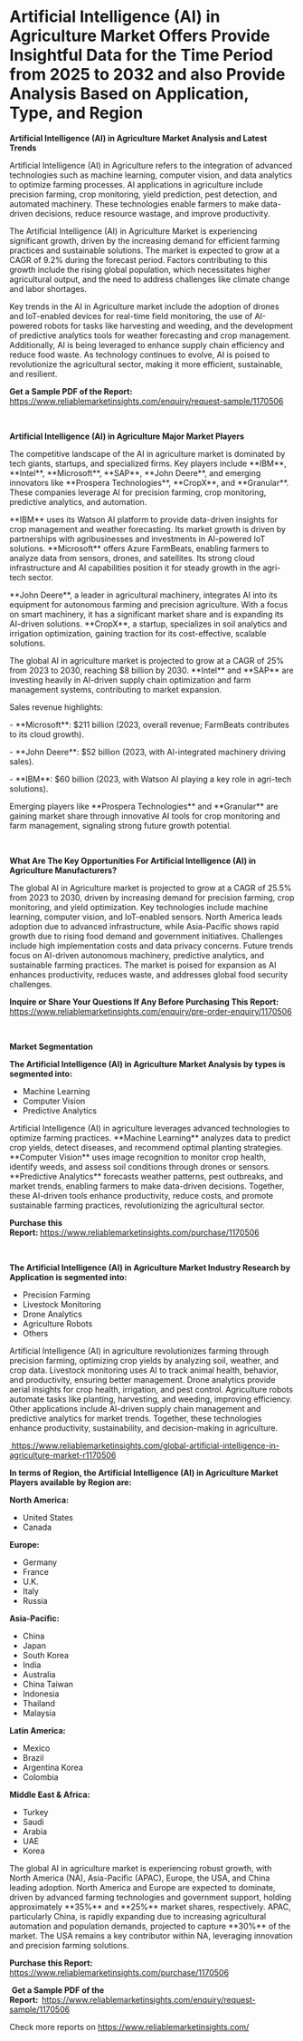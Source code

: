 <p><h1>Artificial Intelligence (AI) in Agriculture Market Offers Provide Insightful Data for the Time Period from 2025 to 2032 and also Provide Analysis Based on Application, Type, and Region</h1></p><p><strong>Artificial Intelligence (AI) in Agriculture Market Analysis and Latest Trends</strong></p>
<p><p>Artificial Intelligence (AI) in Agriculture refers to the integration of advanced technologies such as machine learning, computer vision, and data analytics to optimize farming processes. AI applications in agriculture include precision farming, crop monitoring, yield prediction, pest detection, and automated machinery. These technologies enable farmers to make data-driven decisions, reduce resource wastage, and improve productivity.</p><p>The Artificial Intelligence (AI) in Agriculture Market is experiencing significant growth, driven by the increasing demand for efficient farming practices and sustainable solutions. The market is expected to grow at a CAGR of 9.2% during the forecast period. Factors contributing to this growth include the rising global population, which necessitates higher agricultural output, and the need to address challenges like climate change and labor shortages.</p><p>Key trends in the AI in Agriculture market include the adoption of drones and IoT-enabled devices for real-time field monitoring, the use of AI-powered robots for tasks like harvesting and weeding, and the development of predictive analytics tools for weather forecasting and crop management. Additionally, AI is being leveraged to enhance supply chain efficiency and reduce food waste. As technology continues to evolve, AI is poised to revolutionize the agricultural sector, making it more efficient, sustainable, and resilient.</p></p>
<p><strong>Get a Sample PDF of the Report:&nbsp;</strong> <a href="https://www.reliablemarketinsights.com/enquiry/request-sample/1170506?utm_campaign=1894&utm_medium=2&utm_source=Github&utm_content=ia&utm_term=20012025&utm_id=artificial-intelligence-ai-in-agriculture">https://www.reliablemarketinsights.com/enquiry/request-sample/1170506</a></p>
<p>&nbsp;</p>
<p><strong>Artificial Intelligence (AI) in Agriculture Major Market Players</strong></p>
<p><p>The competitive landscape of the AI in agriculture market is dominated by tech giants, startups, and specialized firms. Key players include **IBM**, **Intel**, **Microsoft**, **SAP**, **John Deere**, and emerging innovators like **Prospera Technologies**, **CropX**, and **Granular**. These companies leverage AI for precision farming, crop monitoring, predictive analytics, and automation.</p><p>**IBM** uses its Watson AI platform to provide data-driven insights for crop management and weather forecasting. Its market growth is driven by partnerships with agribusinesses and investments in AI-powered IoT solutions. **Microsoft** offers Azure FarmBeats, enabling farmers to analyze data from sensors, drones, and satellites. Its strong cloud infrastructure and AI capabilities position it for steady growth in the agri-tech sector.</p><p>**John Deere**, a leader in agricultural machinery, integrates AI into its equipment for autonomous farming and precision agriculture. With a focus on smart machinery, it has a significant market share and is expanding its AI-driven solutions. **CropX**, a startup, specializes in soil analytics and irrigation optimization, gaining traction for its cost-effective, scalable solutions.</p><p>The global AI in agriculture market is projected to grow at a CAGR of 25% from 2023 to 2030, reaching $8 billion by 2030. **Intel** and **SAP** are investing heavily in AI-driven supply chain optimization and farm management systems, contributing to market expansion.</p><p>Sales revenue highlights:  </p><p>- **Microsoft**: $211 billion (2023, overall revenue; FarmBeats contributes to its cloud growth).  </p><p>- **John Deere**: $52 billion (2023, with AI-integrated machinery driving sales).  </p><p>- **IBM**: $60 billion (2023, with Watson AI playing a key role in agri-tech solutions).  </p><p>Emerging players like **Prospera Technologies** and **Granular** are gaining market share through innovative AI tools for crop monitoring and farm management, signaling strong future growth potential.</p></p>
<p>&nbsp;</p>
<p><strong>What Are The Key Opportunities For Artificial Intelligence (AI) in Agriculture Manufacturers?</strong></p>
<p><p>The global AI in Agriculture market is projected to grow at a CAGR of 25.5% from 2023 to 2030, driven by increasing demand for precision farming, crop monitoring, and yield optimization. Key technologies include machine learning, computer vision, and IoT-enabled sensors. North America leads adoption due to advanced infrastructure, while Asia-Pacific shows rapid growth due to rising food demand and government initiatives. Challenges include high implementation costs and data privacy concerns. Future trends focus on AI-driven autonomous machinery, predictive analytics, and sustainable farming practices. The market is poised for expansion as AI enhances productivity, reduces waste, and addresses global food security challenges.</p></p>
<p><strong>Inquire or Share Your Questions If Any Before Purchasing This Report:</strong> <a href="https://www.reliablemarketinsights.com/enquiry/pre-order-enquiry/1170506?utm_campaign=1894&utm_medium=2&utm_source=Github&utm_content=ia&utm_term=20012025&utm_id=artificial-intelligence-ai-in-agriculture">https://www.reliablemarketinsights.com/enquiry/pre-order-enquiry/1170506</a></p>
<p>&nbsp;</p>
<p><strong>Market Segmentation</strong></p>
<p><strong>The Artificial Intelligence (AI) in Agriculture Market Analysis by types is segmented into:</strong></p>
<p><ul><li>Machine Learning</li><li>Computer Vision</li><li>Predictive Analytics</li></ul></p>
<p><p>Artificial Intelligence (AI) in agriculture leverages advanced technologies to optimize farming practices. **Machine Learning** analyzes data to predict crop yields, detect diseases, and recommend optimal planting strategies. **Computer Vision** uses image recognition to monitor crop health, identify weeds, and assess soil conditions through drones or sensors. **Predictive Analytics** forecasts weather patterns, pest outbreaks, and market trends, enabling farmers to make data-driven decisions. Together, these AI-driven tools enhance productivity, reduce costs, and promote sustainable farming practices, revolutionizing the agricultural sector.</p></p>
<p><strong>Purchase this Report:&nbsp;</strong><a href="https://www.reliablemarketinsights.com/purchase/1170506?utm_campaign=1894&utm_medium=2&utm_source=Github&utm_content=ia&utm_term=20012025&utm_id=artificial-intelligence-ai-in-agriculture">https://www.reliablemarketinsights.com/purchase/1170506</a></p>
<p>&nbsp;</p>
<p><strong>The Artificial Intelligence (AI) in Agriculture Market Industry Research by Application is segmented into:</strong></p>
<p><ul><li>Precision Farming</li><li>Livestock Monitoring</li><li>Drone Analytics</li><li>Agriculture Robots</li><li>Others</li></ul></p>
<p><p>Artificial Intelligence (AI) in agriculture revolutionizes farming through precision farming, optimizing crop yields by analyzing soil, weather, and crop data. Livestock monitoring uses AI to track animal health, behavior, and productivity, ensuring better management. Drone analytics provide aerial insights for crop health, irrigation, and pest control. Agriculture robots automate tasks like planting, harvesting, and weeding, improving efficiency. Other applications include AI-driven supply chain management and predictive analytics for market trends. Together, these technologies enhance productivity, sustainability, and decision-making in agriculture.</p></p>
<p><a href="https://www.reliablemarketinsights.com/global-artificial-intelligence-in-agriculture-market-r1170506?utm_campaign=1894&utm_medium=2&utm_source=Github&utm_content=ia&utm_term=20012025&utm_id=artificial-intelligence-ai-in-agriculture">&nbsp;https://www.reliablemarketinsights.com/global-artificial-intelligence-in-agriculture-market-r1170506</a></p>
<p><strong>In terms of Region, the Artificial Intelligence (AI) in Agriculture Market Players available by Region are:</strong></p>
<p>
    <p> <strong> North America: </strong>
        <ul>
            <li>United States</li>
            <li>Canada</li>
        </ul>
        </p> 
    <p> <strong> Europe: </strong>
        <ul>
            <li>Germany</li>
            <li>France</li>
            <li>U.K.</li>
            <li>Italy</li>
            <li>Russia</li>
        </ul>
        </p> 
    <p> <strong> Asia-Pacific: </strong>
        <ul>
            <li>China</li>
            <li>Japan</li>
            <li>South Korea</li>
            <li>India</li>
            <li>Australia</li>
            <li>China Taiwan</li>
            <li>Indonesia</li>
            <li>Thailand</li>
            <li>Malaysia</li>
        </ul>
        </p> 
    <p> <strong> Latin America: </strong>
        <ul>
            <li>Mexico</li>
            <li>Brazil</li>
            <li>Argentina Korea</li>
            <li>Colombia</li>
        </ul>
        </p> 
    <p> <strong> Middle East & Africa: </strong>
        <ul>
            <li>Turkey</li>
            <li>Saudi</li>
            <li>Arabia</li>
            <li>UAE</li>
            <li>Korea</li>
        </ul>
    </p>
    </p>
<p><p>The global AI in agriculture market is experiencing robust growth, with North America (NA), Asia-Pacific (APAC), Europe, the USA, and China leading adoption. North America and Europe are expected to dominate, driven by advanced farming technologies and government support, holding approximately **35%** and **25%** market shares, respectively. APAC, particularly China, is rapidly expanding due to increasing agricultural automation and population demands, projected to capture **30%** of the market. The USA remains a key contributor within NA, leveraging innovation and precision farming solutions.</p></p>
<p><strong>Purchase this Report: </strong><a href="https://www.reliablemarketinsights.com/purchase/1170506?utm_campaign=1894&utm_medium=2&utm_source=Github&utm_content=ia&utm_term=20012025&utm_id=artificial-intelligence-ai-in-agriculture">https://www.reliablemarketinsights.com/purchase/1170506</a></p>
<p>&nbsp;<strong>Get a Sample PDF of the Report:&nbsp;&nbsp;</strong><a href="https://www.reliablemarketinsights.com/enquiry/request-sample/1170506?utm_campaign=1894&utm_medium=2&utm_source=Github&utm_content=ia&utm_term=20012025&utm_id=artificial-intelligence-ai-in-agriculture">https://www.reliablemarketinsights.com/enquiry/request-sample/1170506</a></p>
<p><strong></strong></p>
<p>Check more reports on <a href="https://www.reliablemarketinsights.com/?utm_campaign=1894&utm_medium=2&utm_source=Github&utm_content=ia&utm_term=20012025&utm_id=artificial-intelligence-ai-in-agriculture">https://www.reliablemarketinsights.com/</a></p>